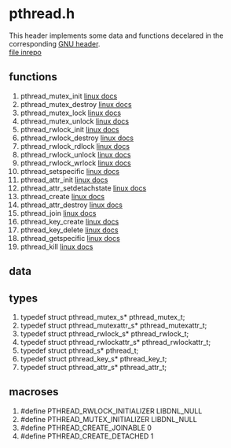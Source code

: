 # pthread.h  
  
This header implements some data and functions decelared in the corresponding 
[GNU header](https://pubs.opengroup.org/onlinepubs/9699919799/basedefs/pthread.h.html).  
[file inrepo](../../include/wlac4/pthread.h)  
  
  
## functions 
  
 1.  pthread_mutex_init				[linux docs](https://linux.die.net/man/3/pthread_mutex_init)  
 2.  pthread_mutex_destroy			[linux docs](https://linux.die.net/man/3/pthread_mutex_destroy)  
 3.  pthread_mutex_lock				[linux docs](https://linux.die.net/man/3/pthread_mutex_lock)  
 4.  pthread_mutex_unlock			[linux docs](https://linux.die.net/man/3/pthread_mutex_unlock)  
 5.  pthread_rwlock_init			[linux docs](https://linux.die.net/man/3/pthread_rwlock_init)  
 6.  pthread_rwlock_destroy			[linux docs](https://linux.die.net/man/3/pthread_rwlock_destroy)  
 7.  pthread_rwlock_rdlock			[linux docs](https://linux.die.net/man/3/pthread_rwlock_rdlock)  
 8.  pthread_rwlock_unlock			[linux docs](https://linux.die.net/man/3/pthread_rwlock_unlock)  
 9.  pthread_rwlock_wrlock			[linux docs](https://linux.die.net/man/3/pthread_rwlock_wrlock)  
 10. pthread_setspecific			[linux docs](https://linux.die.net/man/3/pthread_setspecific)  
 11. pthread_attr_init				[linux docs](https://linux.die.net/man/3/pthread_attr_init)  
 12. pthread_attr_setdetachstate	[linux docs](https://linux.die.net/man/3/pthread_attr_setdetachstate)  
 13. pthread_create					[linux docs](https://linux.die.net/man/3/pthread_create)  
 14. pthread_attr_destroy			[linux docs](https://linux.die.net/man/3/pthread_attr_destroy)  
 15. pthread_join					[linux docs](https://linux.die.net/man/3/pthread_join)  
 16. pthread_key_create				[linux docs](https://linux.die.net/man/3/pthread_key_create)  
 17. pthread_key_delete				[linux docs](https://linux.die.net/man/3/pthread_key_delete)   
 18. pthread_getspecific			[linux docs](https://linux.die.net/man/3/pthread_getspecific)  
 19. pthread_kill					[linux docs](https://linux.die.net/man/3/pthread_kill)  
  
  
## data  
  
   
  
## types  
  
 1.  typedef struct pthread_mutex_s*	pthread_mutex_t;  
 2.  typedef struct pthread_mutexattr_s* pthread_mutexattr_t;  
 3.  typedef struct pthread_rwlock_s* pthread_rwlock_t;  
 4.  typedef struct pthread_rwlockattr_s* pthread_rwlockattr_t;  
 5.  typedef struct pthread_s* pthread_t;  
 6.  typedef struct pthread_key_s* pthread_key_t;  
 7.  typedef struct pthread_attr_s* pthread_attr_t;   
  
  
## macroses  
  
 1.  #define PTHREAD_RWLOCK_INITIALIZER		LIBDNL_NULL  
 2.  #define PTHREAD_MUTEX_INITIALIZER		LIBDNL_NULL  
 3.  #define PTHREAD_CREATE_JOINABLE			0  
 4.  #define PTHREAD_CREATE_DETACHED			1   
